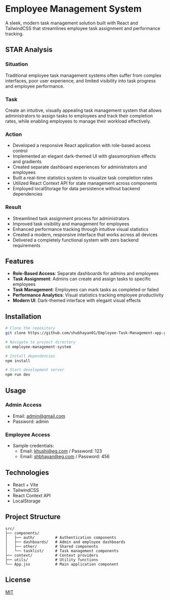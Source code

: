# Employee Management System

A sleek, modern task management solution built with React and TailwindCSS that streamlines employee task assignment and performance tracking.

## STAR Analysis

### Situation
Traditional employee task management systems often suffer from complex interfaces, poor user experience, and limited visibility into task progress and employee performance.

### Task
Create an intuitive, visually appealing task management system that allows administrators to assign tasks to employees and track their completion rates, while enabling employees to manage their workload effectively.

### Action
- Developed a responsive React application with role-based access control
- Implemented an elegant dark-themed UI with glassmorphism effects and gradients
- Created separate dashboard experiences for administrators and employees
- Built a real-time statistics system to visualize task completion rates
- Utilized React Context API for state management across components
- Employed localStorage for data persistence without backend dependencies

### Result
- Streamlined task assignment process for administrators
- Improved task visibility and management for employees
- Enhanced performance tracking through intuitive visual statistics
- Created a modern, responsive interface that works across all devices
- Delivered a completely functional system with zero backend requirements

## Features

- **Role-Based Access**: Separate dashboards for admins and employees
- **Task Assignment**: Admins can create and assign tasks to specific employees
- **Task Management**: Employees can mark tasks as completed or failed
- **Performance Analytics**: Visual statistics tracking employee productivity
- **Modern UI**: Dark-themed interface with elegant visual effects

## Installation

```bash
# Clone the repository
git clone https://github.com/shubhayan01/Employee-Task-Management-app.git

# Navigate to project directory
cd employee-management-system

# Install dependencies
npm install

# Start development server
npm run dev
```

## Usage

### Admin Access
- Email: admin@gmail.com
- Password: admin

### Employee Access
- Sample credentials:
  - Email: khushi@eg.com / Password: 123
  - Email: shbhayan@eg.com / Password: 456

## Technologies

- React + Vite
- TailwindCSS
- React Context API
- LocalStorage

## Project Structure

```
src/
├── components/
│   ├── auth/         # Authentication components
│   ├── dashboards/   # Admin and employee dashboards
│   ├── other/        # Shared components
│   └── tasklist/     # Task management components
├── context/          # Context providers
├── utils/            # Utility functions
└── App.jsx           # Main application component
```



## License

[MIT](LICENSE)

